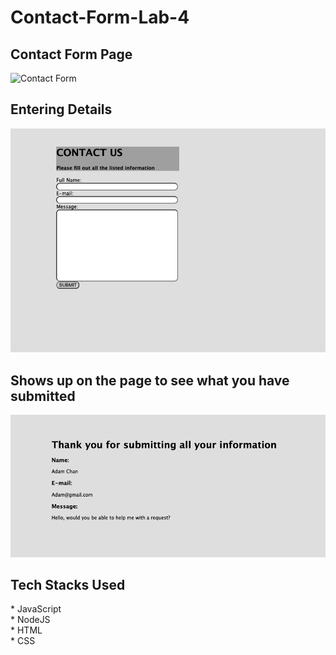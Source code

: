 # Contact-Form-Lab-4

<h2>Contact Form Page</h2>

![Contact Form](public/images/emptyForm.png)


<h2>Entering Details</h2>

![Filled Form](/images/filledForm.png)


<h2>Shows up on the page to see what you have submitted</h2>

![Submitted Form](/images/Submitted.png)


<h2>Tech Stacks Used</h2>
* JavaScript <br>
* NodeJS <br>
* HTML <br>
* CSS


